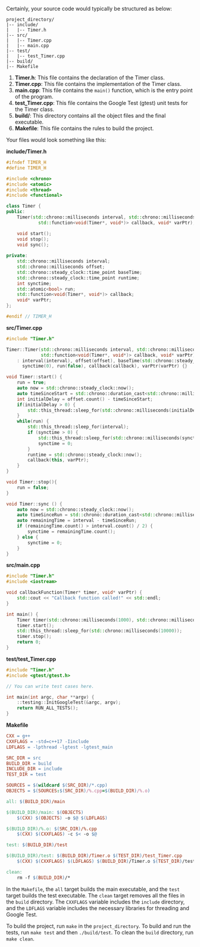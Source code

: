 Certainly, your source code would typically be structured as below:

```
project_directory/
|-- include/
|   |-- Timer.h
|-- src/
|   |-- Timer.cpp
|   |-- main.cpp
|-- test/
|   |-- test_Timer.cpp
|-- build/
|-- Makefile
```

1. **Timer.h**: This file contains the declaration of the Timer class.
2. **Timer.cpp**: This file contains the implementation of the Timer class.
3. **main.cpp**: This file contains the `main()` function, which is the entry point of the program.
4. **test_Timer.cpp**: This file contains the Google Test (gtest) unit tests for the Timer class.
5. **build/**: This directory contains all the object files and the final executable.
6. **Makefile**: This file contains the rules to build the project.

Your files would look something like this:

**include/Timer.h**
```cpp
#ifndef TIMER_H
#define TIMER_H

#include <chrono>
#include <atomic>
#include <thread>
#include <functional>

class Timer {
public:
    Timer(std::chrono::milliseconds interval, std::chrono::milliseconds offset, 
            std::function<void(Timer*, void*)> callback, void* varPtr);

    void start();
    void stop();
    void sync();
    
private:
    std::chrono::milliseconds interval;
    std::chrono::milliseconds offset;
    std::chrono::steady_clock::time_point baseTime;
    std::chrono::steady_clock::time_point runtime;
    int synctime;
    std::atomic<bool> run;
    std::function<void(Timer*, void*)> callback;
    void* varPtr;
};

#endif // TIMER_H
```

**src/Timer.cpp**
```cpp
#include "Timer.h"

Timer::Timer(std::chrono::milliseconds interval, std::chrono::milliseconds offset, 
             std::function<void(Timer*, void*)> callback, void* varPtr) 
    : interval(interval), offset(offset), baseTime(std::chrono::steady_clock::now()),
      synctime(0), run(false), callback(callback), varPtr(varPtr) {}

void Timer::start() {
    run = true;
    auto now = std::chrono::steady_clock::now();
    auto timeSinceStart = std::chrono::duration_cast<std::chrono::milliseconds>(now - baseTime).count();
    int initialDelay = offset.count() - timeSinceStart;
    if(initialDelay > 0) {
        std::this_thread::sleep_for(std::chrono::milliseconds(initialDelay));
    }
    while(run) {
        std::this_thread::sleep_for(interval);
        if (synctime > 0) {
            std::this_thread::sleep_for(std::chrono::milliseconds(synctime));
            synctime = 0;
        }
        runtime = std::chrono::steady_clock::now();
        callback(this, varPtr);
    }
}

void Timer::stop(){
    run = false;
}

void Timer::sync () {  
    auto now = std::chrono::steady_clock::now();
    auto timeSinceRun = std::chrono::duration_cast<std::chrono::milliseconds>(now - runtime);
    auto remainingTime = interval - timeSinceRun;
    if (remainingTime.count() > interval.count() / 2) {
        synctime = remainingTime.count();
    } else {
        synctime = 0;
    }
}
```

**src/main.cpp**
```cpp
#include "Timer.h"
#include <iostream>

void callbackFunction(Timer* timer, void* varPtr) {
    std::cout << "Callback function called!" << std::endl;
}

int main() {
    Timer timer(std::chrono::milliseconds(1000), std::chrono::milliseconds(500), callbackFunction, nullptr);
    timer.start();
    std::this_thread::sleep_for(std::chrono::milliseconds(10000));
    timer.stop();
    return 0;
}
```

**test/test_Timer.cpp**
```cpp
#include "Timer.h"
#include <gtest/gtest.h>

// You can write test cases here.

int main(int argc, char **argv) {
    ::testing::InitGoogleTest(&argc, argv);
    return RUN_ALL_TESTS();
}
```

**Makefile**
```makefile
CXX = g++
CXXFLAGS = -std=c++17 -Iinclude
LDFLAGS = -lpthread -lgtest -lgtest_main

SRC_DIR = src
BUILD_DIR = build
INCLUDE_DIR = include
TEST_DIR = test

SOURCES = $(wildcard $(SRC_DIR)/*.cpp)
OBJECTS = $(SOURCES:$(SRC_DIR)/%.cpp=$(BUILD_DIR)/%.o)

all: $(BUILD_DIR)/main

$(BUILD_DIR)/main: $(OBJECTS)
	$(CXX) $(OBJECTS) -o $@ $(LDFLAGS)

$(BUILD_DIR)/%.o: $(SRC_DIR)/%.cpp
	$(CXX) $(CXXFLAGS) -c $< -o $@

test: $(BUILD_DIR)/test

$(BUILD_DIR)/test: $(BUILD_DIR)/Timer.o $(TEST_DIR)/test_Timer.cpp
	$(CXX) $(CXXFLAGS) $(LDFLAGS) $(BUILD_DIR)/Timer.o $(TEST_DIR)/test_Timer.cpp -o $@

clean:
	rm -f $(BUILD_DIR)/*
```

In the `Makefile`, the `all` target builds the main executable, and the `test` target builds the test executable. The `clean` target removes all the files in the `build` directory. The `CXXFLAGS` variable includes the `include` directory, and the `LDFLAGS` variable includes the necessary libraries for threading and Google Test.

To build the project, run `make` in the `project_directory`. To build and run the tests, run `make test` and then `./build/test`. To clean the `build` directory, run `make clean`.